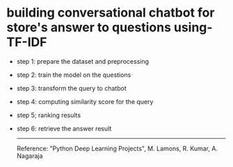 # building conversational chatbot for store's answer to questions  using-TF-IDF
* step 1: prepare the dataset and preprocessing
* step 2: train the model on the questions
* step 3: transform the query to chatbot
* step 4: computing similarity score for the query
* step 5; ranking results
* step 6: retrieve the answer result

  ---
  Reference: "Python Deep Learning Projects", M. Lamons, R. Kumar, A. Nagaraja
